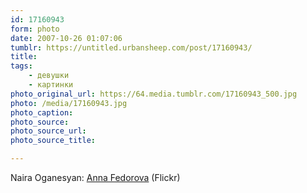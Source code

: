 ```yaml
---
id: 17160943
form: photo
date: 2007-10-26 01:07:06
tumblr: https://untitled.urbansheep.com/post/17160943/
title:
tags:
    - девушки
    - картинки
photo_original_url: https://64.media.tumblr.com/17160943_500.jpg
photo: /media/17160943.jpg
photo_caption: 
photo_source:
photo_source_url:
photo_source_title:

---
```


<p>Naira Oganesyan: <a href="http://www.flickr.com/photos/naira_oganesyan/sets/72157602201194840/">Anna Fedorova</a> (Flickr)</p>
